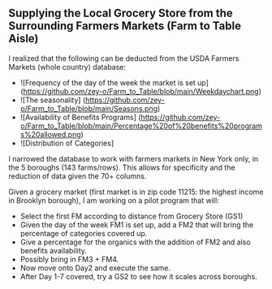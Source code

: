 ## Supplying the Local Grocery Store from the Surrounding Farmers Markets (Farm to Table Aisle) ##

I realized that the following can be deducted from the USDA Farmers Markets (whole country) database: 

- ![Frequency of the day of the week the market is set up] (https://github.com/zey-o/Farm_to_Table/blob/main/Weekdaychart.png)
- ![The seasonality] (https://github.com/zey-o/Farm_to_Table/blob/main/Seasons.png)
- ![Availability of Benefits Programs] (https://github.com/zey-o/Farm_to_Table/blob/main/Percentage%20of%20benefits%20programs%20allowed.png)
- ![Distribution of Categories] 


I narrowed the database to work with farmers markets in New York only, in the 5 boroughs (143 farms/rows). This allows for specificity and the reduction of data given the 70+ columns. 

Given a grocery market (first market is in zip code 11215: the highest income in Brooklyn borough), I am working on a pilot program that will: 
- Select the first FM according to distance from Grocery Store (GS1) 
- Given the day of the week FM1 is set up, add a FM2 that will bring the percentage of categories covered up. 
- Give a percentage for the organics with the addition of FM2 and also benefits availability.  
- Possibly bring in FM3 + FM4. 
- Now move onto Day2 and execute the same. 
- After Day 1-7 covered, try a GS2 to see how it scales across boroughs. 
